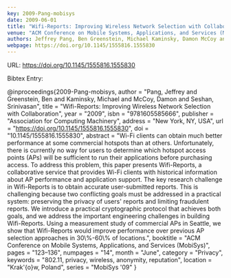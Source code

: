 ```yaml
---
key: 2009-Pang-mobisys
date: 2009-06-01
title: "Wifi-Reports: Improving Wireless Network Selection with Collaboration"
venue: "ACM Conference on Mobile Systems, Applications, and Services (MobiSys)"
authors: Jeffrey Pang, Ben Greenstein, Michael Kaminsky, Damon McCoy and Srinivasan Seshan
webpage: https://doi.org/10.1145/1555816.1555830
---
```


URL: https://doi.org/10.1145/1555816.1555830

Bibtex Entry:

@inproceedings{2009-Pang-mobisys,
    author = "Pang, Jeffrey and Greenstein, Ben and Kaminsky, Michael and McCoy, Damon and Seshan, Srinivasan",
    title = "Wifi-Reports: Improving Wireless Network Selection with Collaboration",
    year = "2009",
    isbn = "9781605585666",
    publisher = "Association for Computing Machinery",
    address = "New York, NY, USA",
    url = "https://doi.org/10.1145/1555816.1555830",
    doi = "10.1145/1555816.1555830",
    abstract = "Wi-Fi clients can obtain much better performance at some commercial hotspots than at others. Unfortunately, there is currently no way for users to determine which hotspot access points (APs) will be sufficient to run their applications before purchasing access. To address this problem, this paper presents Wifi-Reports, a collaborative service that provides Wi-Fi clients with historical information about AP performance and application support. The key research challenge in Wifi-Reports is to obtain accurate user-submitted reports. This is challenging because two conflicting goals must be addressed in a practical system: preserving the privacy of users' reports and limiting fraudulent reports. We introduce a practical cryptographic protocol that achieves both goals, and we address the important engineering challenges in building Wifi-Reports. Using a measurement study of commercial APs in Seattle, we show that Wifi-Reports would improve performance over previous AP selection approaches in 30\\%-60\\% of locations.",
    booktitle = "ACM Conference on Mobile Systems, Applications, and Services (MobiSys)",
    pages = "123–136",
    numpages = "14",
    month = "June",
    category = "Privacy",
    keywords = "802.11, privacy, wireless, anonymity, reputation",
    location = "Krak\'{o}w, Poland",
    series = "MobiSys '09"
}

